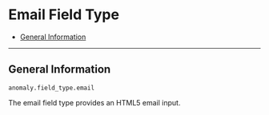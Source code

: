 # Email Field Type

- [General Information](#general)

<hr>


<a name="general"></a>
## General Information

`anomaly.field_type.email`

The email field type provides an HTML5 email input.